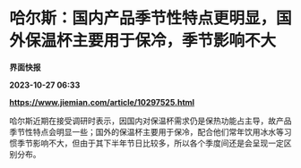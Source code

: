 # 哈尔斯：国内产品季节性特点更明显，国外保温杯主要用于保冷，季节影响不大
**界面快报**

**2023-10-27 06:33**

**https://www.jiemian.com/article/10297525.html**

哈尔斯近期在接受调研时表示，因国内对保温杯需求仍是保热功能占主导，故产品季节性特点会明显一些；国外的保温杯主要用于保冷，配合他们常年饮用冰水等习惯季节影响不大，但由于其下半年节日比较多，所以各个季度间还是会呈现一定区别分布。